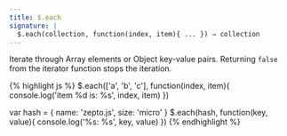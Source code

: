 ```yaml
---
title: $.each
signature: |
  $.each(collection, function(index, item){ ... }) ⇒ collection
---
```


Iterate through Array elements or Object key-value pairs. Returning
`false` from the iterator function stops the iteration.

{% highlight js %}
$.each(['a', 'b', 'c'], function(index, item){
  console.log('item %d is: %s', index, item)
})

var hash = { name: 'zepto.js', size: 'micro' }
$.each(hash, function(key, value){
  console.log('%s: %s', key, value)
})
{% endhighlight %}
